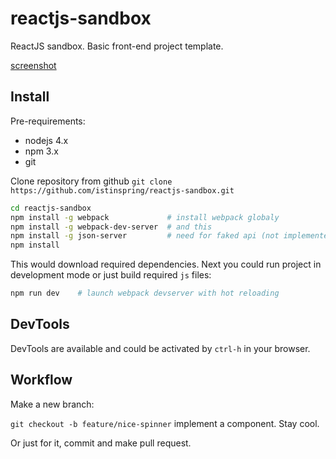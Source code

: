 # reactjs-sandbox

ReactJS sandbox. Basic front-end project template.

[screenshot](http://i.imgur.com/wibSkaC.png)

## Install

Pre-requirements:

+ nodejs 4.x
+ npm 3.x
+ git

Clone repository from github
```git clone https://github.com/istinspring/reactjs-sandbox.git```


```bash
cd reactjs-sandbox
npm install -g webpack             # install webpack globaly
npm install -g webpack-dev-server  # and this
npm install -g json-server         # need for faked api (not implemented yet)
npm install
```

This would download required dependencies. Next you could run project in development
mode or just build required `js` files:

```bash
npm run dev    # launch webpack devserver with hot reloading
```

## DevTools

DevTools are available and could be activated by `ctrl-h` in your browser.

## Workflow

Make a new branch:

```git checkout -b feature/nice-spinner``` implement a component. Stay cool.

Or just for it, commit and make pull request.
